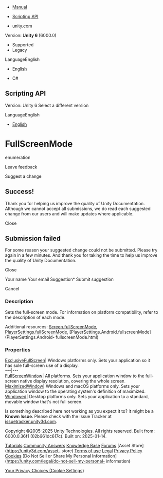 [ ]()

  * [Manual](../Manual/index.html)
  * [Scripting API](../ScriptReference/index.html)

  * [unity.com](https://unity.com/)

Version: **Unity 6** (6000.0)

  * Supported
  * Legacy

LanguageEnglish

  * [English]()

  * C#

[ ](https://docs.unity3d.com)

## Scripting API

Version: Unity 6 Select a different version

LanguageEnglish

  * [English]()

# FullScreenMode

enumeration

Leave feedback

Suggest a change

## Success!

Thank you for helping us improve the quality of Unity Documentation. Although
we cannot accept all submissions, we do read each suggested change from our
users and will make updates where applicable.

Close

## Submission failed

For some reason your suggested change could not be submitted. Please <a>try
again</a> in a few minutes. And thank you for taking the time to help us
improve the quality of Unity Documentation.

Close

Your name Your email Suggestion* Submit suggestion

Cancel

[ ]()

### Description

Sets the full-screen mode. For information on platform compatibility, refer to
the description of each mode.

Additional resources: [Screen.fullScreenMode](Screen-fullScreenMode.html),
[PlayerSettings.fullScreenMode](PlayerSettings-fullScreenMode.html),
[PlayerSettings.Android.fullscreenMode](PlayerSettings.Android-
fullscreenMode.html)

### Properties

[ExclusiveFullScreen](FullScreenMode.ExclusiveFullScreen.html)| Windows
platforms only. Sets your application so it has sole full-screen use of a
display.  
---|---  
[FullScreenWindow](FullScreenMode.FullScreenWindow.html)| All platforms. Sets
your application window to the full-screen native display resolution, covering
the whole screen.  
[MaximizedWindow](FullScreenMode.MaximizedWindow.html)| Windows and macOS
platforms only. Sets your application window to the operating system's
definition of maximized.  
[Windowed](FullScreenMode.Windowed.html)| Desktop platforms only. Sets your
application to a standard, movable window that's not full screen.  
  
Is something described here not working as you expect it to? It might be a
**Known Issue**. Please check with the Issue Tracker at
[issuetracker.unity3d.com](https://issuetracker.unity3d.com).

Copyright ©2005-2025 Unity Technologies. All rights reserved. Built from:
6000.0.36f1 (02b661dc617c). Built on: 2025-01-14.

[Tutorials](https://unity3d.com/learn) [Community
Answers](https://answers.unity3d.com) [Knowledge
Base](https://support.unity3d.com/hc/en-us)
[Forums](https://forum.unity3d.com) [Asset Store](https://unity3d.com/asset-
store) [Terms of use](https://docs.unity3d.com/Manual/TermsOfUse.html)
[Legal](https://unity.com/legal) [Privacy
Policy](https://unity.com/legal/privacy-policy)
[Cookies](https://unity.com/legal/cookie-policy) [Do Not Sell or Share My
Personal Information](https://unity.com/legal/do-not-sell-my-personal-
information)

[Your Privacy Choices (Cookie Settings)](javascript:void\(0\);)

